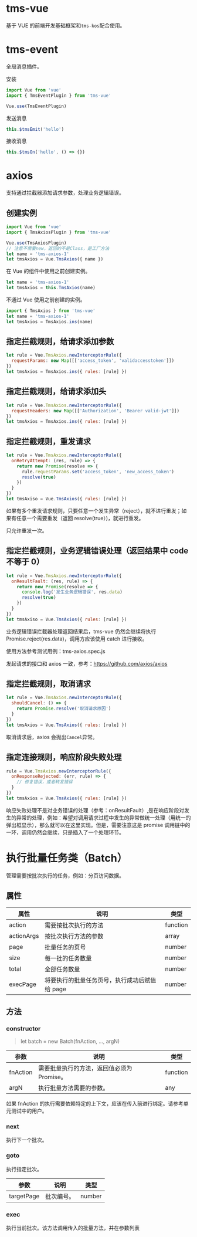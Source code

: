 # tms-vue

基于 VUE 的前端开发基础框架和`tms-kos`配合使用。

# tms-event

全局消息插件。

安装

```javascript
import Vue from 'vue'
import { TmsEventPlugin } from 'tms-vue'

Vue.use(TmsEventPlugin)
```

发送消息

```javascript
this.$tmsEmit('hello')
```

接收消息

```javascript
this.$tmsOn('hello', () => {})
```

# axios

支持通过拦截器添加请求参数，处理业务逻辑错误。

## 创建实例

```javascript
import Vue from 'vue'
import { TmsAxiosPlugin } from 'tms-vue'

Vue.use(TmsAxiosPlugin)
// 注意不需要new，返回的不是Class，是工厂方法
let name = 'tms-axios-1'
let tmsAxios = Vue.TmsAxios({ name })
```

在 Vue 的组件中使用之前创建实例。

```javascript
let name = 'tms-axios-1'
let tmsAxios = this.TmsAxios(name)
```

不通过 Vue 使用之前创建的实例。

```javascript
import { TmsAxios } from 'tms-vue'
let name = 'tms-axios-1'
let tmsAxios = TmsAxios.ins(name)
```

## 指定拦截规则，给请求添加参数

```javascript
let rule = Vue.TmsAxios.newInterceptorRule({
  requestParams: new Map([['access_token', 'validaccesstoken']])
})
let tmsAxios = TmsAxios.ins({ rules: [rule] })
```

## 指定拦截规则，给请求添加头

```javascript
let rule = Vue.TmsAxios.newInterceptorRule({
  requestHeaders: new Map([['Authorization', 'Bearer valid-jwt']])
})
let tmsAxios = TmsAxios.ins({ rules: [rule] })
```

## 指定拦截规则，重发请求

```javascript
let rule = Vue.TmsAxios.newInterceptorRule({
  onRetryAttempt: (res, rule) => {
    return new Promise(resolve => {
      rule.requestParams.set('access_token', 'new_access_token')
      resolve(true)
    })
  }
})
let tmsAxiso = Vue.TmsAxios({ rules: [rule] })
```

如果有多个重发请求规则，只要任意一个发生异常（reject），就不进行重发；如果有任意一个需要重发（返回 resolve(true）)，就进行重发。

只允许重发一次。

## 指定拦截规则，业务逻辑错误处理（返回结果中 code 不等于 0）

```javascript
let rule = Vue.TmsAxios.newInterceptorRule({
  onResultFault: (res, rule) => {
    return new Promise(resolve => {
      console.log('发生业务逻辑错误', res.data)
      resolve(true)
    })
  }
})
let tmsAxiso = Vue.TmsAxios({ rules: [rule] })
```

业务逻辑错误拦截器处理返回结果后，tms-vue 仍然会继续将执行 Promise.reject(res.data)，调用方应该使用 catch 进行接收。

使用方法参考测试用例：tms-axios.spec.js

发起请求的接口和 axios 一致，参考：https://github.com/axios/axios

## 指定拦截规则，取消请求

```javascript
let rule = Vue.TmsAxios.newInterceptorRule({
  shouldCancel: () => {
    return Promise.resolve('取消请求原因')
  }
})
let tmsAxios = Vue.TmsAxios({ rules: [rule] })
```

取消请求后，axios 会抛出`Cancel`异常。

## 指定连接规则，响应阶段失败处理

```javascript
rule = Vue.TmsAxios.newInterceptorRule({
  onResponseRejected: (err, rule) => {
    // 修复错误，或者转发错误
  }
})
let tmsAxios = Vue.TmsAxios({ rules: [rule] })
```

响应失败处理不是对业务错误的处理（参考：onResultFault）,是在响应阶段对发生的异常的处理，例如：希望对调用请求过程中发生的异常做统一处理（用统一的弹出框显示），那么就可以在这里实现。但是，需要注意这是 promise 调用链中的一环，调用仍然会继续，只是插入了一个处理环节。

# 执行批量任务类（Batch）

管理需要按批次执行的任务，例如：分页访问数据。

## 属性

| 属性       | 说明                                          | 类型     |
| ---------- | --------------------------------------------- | -------- |
| action     | 需要按批次执行的方法                          | function |
| actionArgs | 按批次执行方法的参数                          | array    |
| page       | 批量任务的页号                                | number   |
| size       | 每一批的任务数量                              | number   |
| total      | 全部任务数量                                  | number   |
| execPage   | 将要执行的批量任务页号，执行成功后赋值给 page | number   |

## 方法

### constructor

> let batch = new Batch(fnAction, ..., argN)

| 参数     | 说明                                       | 类型     |
| -------- | ------------------------------------------ | -------- |
| fnAction | 需要批量执行的方法，返回值必须为 Promise。 | function |
| argN     | 执行批量方法需要的参数。                   | any      |

如果 fnAction 的执行需要依赖特定的上下文，应该在传入前进行绑定。请参考单元测试中的用户。

### next

执行下一个批次。

### goto

执行指定批次。

| 参数       | 说明       | 类型   |
| ---------- | ---------- | ------ |
| targetPage | 批次编号。 | number |

### exec

执行当前批次。该方法调用传入的批量方法，并在参数列表
